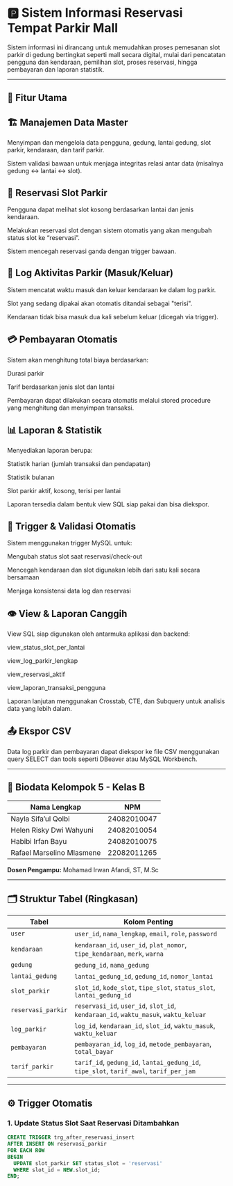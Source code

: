 # 🅿️ Sistem Informasi Reservasi Tempat Parkir Mall

Sistem informasi ini dirancang untuk memudahkan proses pemesanan slot parkir di gedung bertingkat seperti mall secara digital, mulai dari pencatatan pengguna dan kendaraan, pemilihan slot, proses reservasi, hingga pembayaran dan laporan statistik.

---

## 🔑 Fitur Utama
## 🏗️ Manajemen Data Master

Menyimpan dan mengelola data pengguna, gedung, lantai gedung, slot parkir, kendaraan, dan tarif parkir.

Sistem validasi bawaan untuk menjaga integritas relasi antar data (misalnya gedung ↔ lantai ↔ slot).

## 📅 Reservasi Slot Parkir
Pengguna dapat melihat slot kosong berdasarkan lantai dan jenis kendaraan.

Melakukan reservasi slot dengan sistem otomatis yang akan mengubah status slot ke “reservasi”.

Sistem mencegah reservasi ganda dengan trigger bawaan.

## 🚗 Log Aktivitas Parkir (Masuk/Keluar)
Sistem mencatat waktu masuk dan keluar kendaraan ke dalam log parkir.

Slot yang sedang dipakai akan otomatis ditandai sebagai "terisi".

Kendaraan tidak bisa masuk dua kali sebelum keluar (dicegah via trigger).

## 💳 Pembayaran Otomatis
Sistem akan menghitung total biaya berdasarkan:

Durasi parkir

Tarif berdasarkan jenis slot dan lantai

Pembayaran dapat dilakukan secara otomatis melalui stored procedure yang menghitung dan menyimpan transaksi.

## 📊 Laporan & Statistik
Menyediakan laporan berupa:

Statistik harian (jumlah transaksi dan pendapatan)

Statistik bulanan

Slot parkir aktif, kosong, terisi per lantai

Laporan tersedia dalam bentuk view SQL siap pakai dan bisa diekspor.

## 🧠 Trigger & Validasi Otomatis
Sistem menggunakan trigger MySQL untuk:

Mengubah status slot saat reservasi/check-out

Mencegah kendaraan dan slot digunakan lebih dari satu kali secara bersamaan

Menjaga konsistensi data log dan reservasi

## 👁 View & Laporan Canggih
View SQL siap digunakan oleh antarmuka aplikasi dan backend:

view_status_slot_per_lantai

view_log_parkir_lengkap

view_reservasi_aktif

view_laporan_transaksi_pengguna

Laporan lanjutan menggunakan Crosstab, CTE, dan Subquery untuk analisis data yang lebih dalam.

## 📤 Ekspor CSV
Data log parkir dan pembayaran dapat diekspor ke file CSV menggunakan query SELECT dan tools seperti DBeaver atau MySQL Workbench.

---

## 👥 Biodata Kelompok 5 - Kelas B

| Nama Lengkap                  | NPM           |
|-------------------------------|---------------|
| Nayla Sifa’ul Qolbi           | 24082010047   |
| Helen Risky Dwi Wahyuni       | 24082010054   |
| Habibi Irfan Bayu             | 24082010075   |
| Rafael Marselino Mlasmene     | 22082011265   |

**Dosen Pengampu:** Mohamad Irwan Afandi, ST, M.Sc

---

## 🗂️ Struktur Tabel (Ringkasan)

| Tabel                | Kolom Penting                                                                            |
|----------------------|------------------------------------------------------------------------------------------|
| `user`               | `user_id`, `nama_lengkap`, `email`, `role`, `password`                                   |
| `kendaraan`          | `kendaraan_id`, `user_id`, `plat_nomor`, `tipe_kendaraan`, `merk`, `warna`               |
| `gedung`             | `gedung_id`, `nama_gedung`                                                               |
| `lantai_gedung`      | `lantai_gedung_id`, `gedung_id`, `nomor_lantai`                                          |
| `slot_parkir`        | `slot_id`, `kode_slot`, `tipe_slot`, `status_slot`, `lantai_gedung_id`                   |
| `reservasi_parkir`   | `reservasi_id`, `user_id`, `slot_id`, `kendaraan_id`, `waktu_masuk`, `waktu_keluar`      |
| `log_parkir`         | `log_id`, `kendaraan_id`, `slot_id`, `waktu_masuk`, `waktu_keluar`                       |
| `pembayaran`         | `pembayaran_id`, `log_id`, `metode_pembayaran`, `total_bayar`                            |
| `tarif_parkir`       | `tarif_id`, `gedung_id`, `lantai_gedung_id`, `tipe_slot`, `tarif_awal`, `tarif_per_jam`  |

---

## ⚙️ Trigger Otomatis

### 1. Update Status Slot Saat Reservasi Ditambahkan

```sql
CREATE TRIGGER trg_after_reservasi_insert
AFTER INSERT ON reservasi_parkir
FOR EACH ROW
BEGIN
  UPDATE slot_parkir SET status_slot = 'reservasi'
  WHERE slot_id = NEW.slot_id;
END;
